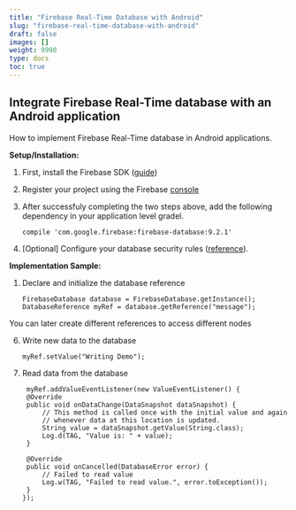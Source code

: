 ```yaml
---
title: "Firebase Real-Time Database with Android"
slug: "firebase-real-time-database-with-android"
draft: false
images: []
weight: 9990
type: docs
toc: true
---
```


## Integrate Firebase Real-Time database with an Android application
How to implement Firebase Real-Time database in Android applications.

**Setup/Installation:**

1. First, install the Firebase SDK ([guide][1])

2. Register your project using the Firebase [console][2]

3. After successfuly completing the two steps above, add the following dependency in your application level gradel.

       compile 'com.google.firebase:firebase-database:9.2.1'

4. [Optional] Configure your database security rules ([reference][3]).

**Implementation Sample:**
1. Declare and initialize the database reference

       FirebaseDatabase database = FirebaseDatabase.getInstance();
       DatabaseReference myRef = database.getReference("message");

You can later create different references to access different nodes

6. Write new data to the database

       myRef.setValue("Writing Demo");

7. Read data from the database 

        myRef.addValueEventListener(new ValueEventListener() {
        @Override
        public void onDataChange(DataSnapshot dataSnapshot) {
            // This method is called once with the initial value and again
            // whenever data at this location is updated.
            String value = dataSnapshot.getValue(String.class);
            Log.d(TAG, "Value is: " + value);
        }
    
        @Override
        public void onCancelled(DatabaseError error) {
            // Failed to read value
            Log.w(TAG, "Failed to read value.", error.toException());
        }
       });

 


  [1]: http://%20%20https://firebase.google.com/docs/android/setup
  [2]: https://console.firebase.google.com/
  [3]: http://%20https://firebase.google.com/docs/database/security/quickstart#sample-rules

